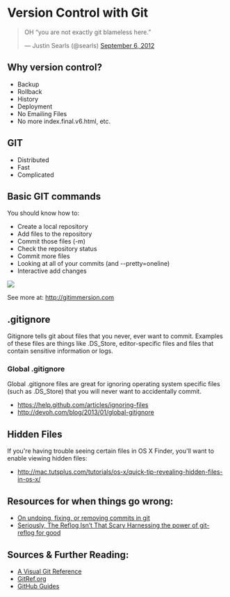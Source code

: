# Version Control with Git

<blockquote class="twitter-tweet" lang="en"><p>OH “you are not exactly git blameless here.”</p>&mdash; Justin Searls (@searls) <a href="https://twitter.com/searls/statuses/243768104813993984">September 6, 2012</a></blockquote>
<script async src="//platform.twitter.com/widgets.js" charset="utf-8"></script>

## Why version control?

  * Backup
  * Rollback
  * History
  * Deployment
  * No Emailing Files
  * No more index.final.v6.html, etc.

## GIT

  * Distributed
  * Fast
  * Complicated

## Basic GIT commands

You should know how to:

  * Create a local repository
  * Add files to the repository
  * Commit those files (-m)
  * Check the repository status
  * Commit more files
  * Looking at all of your commits (and --pretty=oneline)
  * Interactive add changes

![](https://rawgit.com/pastjean/git-cheat-sheet/master/git-cheat-sheet.svg)

See more at: http://gitimmersion.com

## .gitignore

Gitignore tells git about files that you never, ever want to commit.  Examples of these files are things like .DS_Store, editor-specific files and files that contain sensitive information or logs.

### Global .gitignore

Global .gitignore files are great for ignoring operating system specific files (such as .DS_Store) that you will never want to accidentally commit.

* https://help.github.com/articles/ignoring-files
* http://devoh.com/blog/2013/01/global-gitignore

## Hidden Files

If you're having trouble seeing certain files in OS X Finder, you'll want to enable viewing hidden files:

* http://mac.tutsplus.com/tutorials/os-x/quick-tip-revealing-hidden-files-in-os-x/

## Resources for when things go wrong:

* [On undoing, fixing, or removing commits in git](https://sethrobertson.github.io/GitFixUm/fixup.html)
* [Seriously, The Reflog Isn’t That Scary
Harnessing the power of git-reflog for good](https://medium.com/@./seriously-the-reflog-isnt-that-scary-a4189dd88c40)

## Sources & Further Reading:

* [A Visual Git Reference](http://marklodato.github.io/visual-git-guide/index-en.html)
* [GitRef.org](http://gitref.org/)
* [GitHub Guides](https://guides.github.com/)
